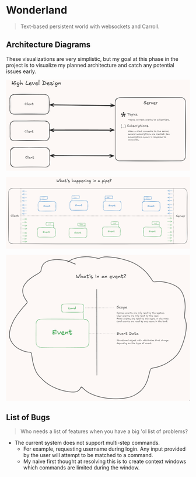 # Wonderland

> Text-based persistent world with websockets and Carroll.

## Architecture Diagrams

These visualizations are very simplistic, but my goal at this phase in the project is
to visualize my planned architecture and catch any potential issues early.

![High Level Diagram](docs/media/high-level-overview.png)

![What's happening in a Pipe?](docs/media/whats-happening-in-a-pipe.png)

![What's inside an event?](docs/media/whats-inside-an-event.png)

## List of Bugs

> Who needs a list of features when you have a big 'ol list of problems?

- The current system does not support multi-step commands.
  - For example, requesting username during login. Any input provided by the user will attempt to be matched to a command.
  - My naive first thought at resolving this is to create context windows which commands are limited during the window.
